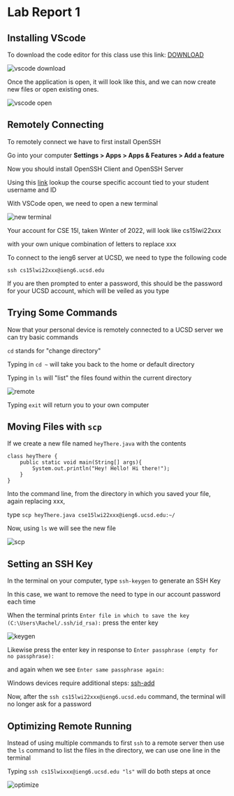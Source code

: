 # Lab Report 1

## Installing VScode
To download the code editor for this class use this link: [DOWNLOAD](https://code.visualstudio.com/)  


![vscode download](https://user-images.githubusercontent.com/97620200/149451131-ebc4dc7c-8de0-4f50-b225-6d875dac440d.jpg)

Once the application is open, it will look like this, and we can now create new files or open existing ones.  
  

![vscode open](https://user-images.githubusercontent.com/97620200/149451427-65845644-fb69-4e7a-a422-5d862243bed0.jpg)

## Remotely Connecting
To remotely connect we have to first install OpenSSH

Go into your computer **Settings > Apps > Apps & Features > Add a feature**

Now you should install OpenSSH Client and OpenSSH Server

Using this [link](https://sdacs.ucsd.edu/~icc/index.php) lookup the course specific account tied to your student username and ID

With VSCode open, we need to open a new terminal

![new terminal](https://user-images.githubusercontent.com/97620200/149453422-2b2f1315-d565-47d6-913d-7ede1d0bf234.png)

Your account for CSE 15l, taken Winter of 2022, will look like cs15lwi22xxx

with your own unique combination of letters to replace xxx

To connect to the ieng6 server at UCSD, we need to type the following code

```
ssh cs15lwi22xxx@ieng6.ucsd.edu
```
If you are then prompted to enter a password, this should be the password for your UCSD account, which will be veiled as you type

## Trying Some Commands
Now that your personal device is remotely connected to a UCSD server we can try basic commands

`cd` stands for "change directory"

Typing in `cd ~` will take you back to the home or default directory

Typing in `ls` will "list" the files found within the current directory


![remote](https://user-images.githubusercontent.com/97620200/149455882-25b968ce-f457-49e7-a36e-f0738850f953.jpg)

Typing `exit` will return you to your own computer

## Moving Files with `scp`

If we create a new file named `heyThere.java` with the contents
```
class heyThere {
    public static void main(String[] args){
        System.out.println("Hey! Hello! Hi there!");
    }
}
```

Into the command line, from the directory in which you saved your file, again replacing xxx,

type `scp heyThere.java cse15lwi22xxx@ieng6.ucsd.edu:~/`

Now, using `ls` we will see the new file

![scp](https://user-images.githubusercontent.com/97620200/149457421-e9e3c596-fccd-4f43-81bb-9a3cd285e058.jpg)

## Setting an SSH Key

In the terminal on your computer, type `ssh-keygen` to generate an SSH Key

In this case, we want to remove the need to type in our account password each time

When the terminal prints `Enter file in which to save the key (C:\Users\Rachel/.ssh/id_rsa):` press the enter key

![keygen](https://user-images.githubusercontent.com/97620200/149459430-b436bcd7-7d1f-458a-a3a0-1d1d075b03f9.jpg)


Likewise press the enter key in response to `Enter passphrase (empty for no passphrase):`

and again when we see `Enter same passphrase again:`

Windows devices require additional steps: [ssh-add](https://docs.microsoft.com/en-us/windows-server/administration/openssh/openssh_keymanagement#user-key-generation)

Now, after the `ssh cs15lwi22xxx@ieng6.ucsd.edu` command, the terminal will no longer ask for a password

## Optimizing Remote Running

Instead of using multiple commands to first `ssh` to a remote server then use the `ls` command to list the files in the directory, we can use one line in the terminal

Typing `ssh cs15lwixxx@ieng6.ucsd.edu "ls"` will do both steps at once

![optimize](https://user-images.githubusercontent.com/97620200/149460558-97b90233-f54b-4b72-b521-7d10e243f6ee.jpg)

